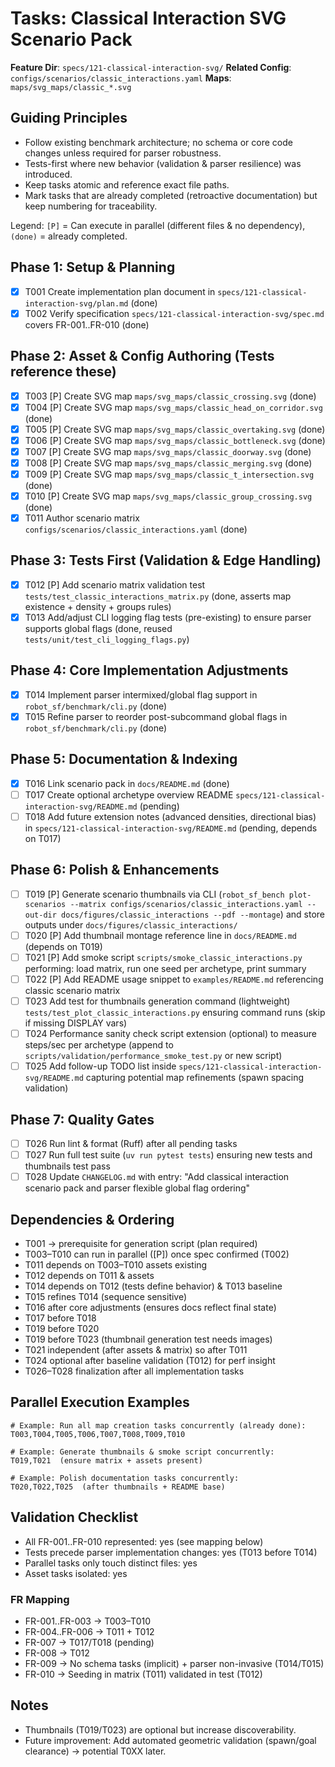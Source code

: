 # Tasks: Classical Interaction SVG Scenario Pack

**Feature Dir**: `specs/121-classical-interaction-svg/`
**Related Config**: `configs/scenarios/classic_interactions.yaml`
**Maps**: `maps/svg_maps/classic_*.svg`

## Guiding Principles
- Follow existing benchmark architecture; no schema or core code changes unless required for parser robustness.
- Tests-first where new behavior (validation & parser resilience) was introduced.
- Keep tasks atomic and reference exact file paths.
- Mark tasks that are already completed (retroactive documentation) but keep numbering for traceability.

Legend: `[P]` = Can execute in parallel (different files & no dependency), `(done)` = already completed.

## Phase 1: Setup & Planning
- [x] T001 Create implementation plan document in `specs/121-classical-interaction-svg/plan.md` (done)
- [x] T002 Verify specification `specs/121-classical-interaction-svg/spec.md` covers FR-001..FR-010 (done)

## Phase 2: Asset & Config Authoring (Tests reference these)
- [x] T003 [P] Create SVG map `maps/svg_maps/classic_crossing.svg` (done)
- [x] T004 [P] Create SVG map `maps/svg_maps/classic_head_on_corridor.svg` (done)
- [x] T005 [P] Create SVG map `maps/svg_maps/classic_overtaking.svg` (done)
- [x] T006 [P] Create SVG map `maps/svg_maps/classic_bottleneck.svg` (done)
- [x] T007 [P] Create SVG map `maps/svg_maps/classic_doorway.svg` (done)
- [x] T008 [P] Create SVG map `maps/svg_maps/classic_merging.svg` (done)
- [x] T009 [P] Create SVG map `maps/svg_maps/classic_t_intersection.svg` (done)
- [x] T010 [P] Create SVG map `maps/svg_maps/classic_group_crossing.svg` (done)
- [x] T011 Author scenario matrix `configs/scenarios/classic_interactions.yaml` (done)

## Phase 3: Tests First (Validation & Edge Handling)
- [x] T012 [P] Add scenario matrix validation test `tests/test_classic_interactions_matrix.py` (done, asserts map existence + density + groups rules)
- [x] T013 Add/adjust CLI logging flag tests (pre-existing) to ensure parser supports global flags (done, reused `tests/unit/test_cli_logging_flags.py`)

## Phase 4: Core Implementation Adjustments
- [x] T014 Implement parser intermixed/global flag support in `robot_sf/benchmark/cli.py` (done)
- [x] T015 Refine parser to reorder post-subcommand global flags in `robot_sf/benchmark/cli.py` (done)

## Phase 5: Documentation & Indexing
- [x] T016 Link scenario pack in `docs/README.md` (done)
- [ ] T017 Create optional archetype overview README `specs/121-classical-interaction-svg/README.md` (pending)
- [ ] T018 Add future extension notes (advanced densities, directional bias) in `specs/121-classical-interaction-svg/README.md` (pending, depends on T017)

## Phase 6: Polish & Enhancements
- [ ] T019 [P] Generate scenario thumbnails via CLI (`robot_sf_bench plot-scenarios --matrix configs/scenarios/classic_interactions.yaml --out-dir docs/figures/classic_interactions --pdf --montage`) and store outputs under `docs/figures/classic_interactions/`
- [ ] T020 [P] Add thumbnail montage reference line in `docs/README.md` (depends on T019)
- [ ] T021 [P] Add smoke script `scripts/smoke_classic_interactions.py` performing: load matrix, run one seed per archetype, print summary
- [ ] T022 [P] Add README usage snippet to `examples/README.md` referencing classic scenario matrix
- [ ] T023 Add test for thumbnails generation command (lightweight) `tests/test_plot_classic_interactions.py` ensuring command runs (skip if missing DISPLAY vars)
- [ ] T024 Performance sanity check script extension (optional) to measure steps/sec per archetype (append to `scripts/validation/performance_smoke_test.py` or new script)
- [ ] T025 Add follow-up TODO list inside `specs/121-classical-interaction-svg/README.md` capturing potential map refinements (spawn spacing validation)

## Phase 7: Quality Gates
- [ ] T026 Run lint & format (Ruff) after all pending tasks
- [ ] T027 Run full test suite (`uv run pytest tests`) ensuring new tests and thumbnails test pass
- [ ] T028 Update `CHANGELOG.md` with entry: "Add classical interaction scenario pack and parser flexible global flag ordering"

## Dependencies & Ordering
- T001 → prerequisite for generation script (plan required)
- T003–T010 can run in parallel ([P]) once spec confirmed (T002)
- T011 depends on T003–T010 assets existing
- T012 depends on T011 & assets
- T014 depends on T012 (tests define behavior) & T013 baseline
- T015 refines T014 (sequence sensitive)
- T016 after core adjustments (ensures docs reflect final state)
- T017 before T018
- T019 before T020
- T019 before T023 (thumbnail generation test needs images)
- T021 independent (after assets & matrix) so after T011
- T024 optional after baseline validation (T012) for perf insight
- T026–T028 finalization after all implementation tasks

## Parallel Execution Examples
```
# Example: Run all map creation tasks concurrently (already done):
T003,T004,T005,T006,T007,T008,T009,T010

# Example: Generate thumbnails & smoke script concurrently:
T019,T021  (ensure matrix + assets present)

# Example: Polish documentation tasks concurrently:
T020,T022,T025  (after thumbnails + README base)
```

## Validation Checklist
- All FR-001..FR-010 represented: yes (see mapping below)
- Tests precede parser implementation changes: yes (T013 before T014)
- Parallel tasks only touch distinct files: yes
- Asset tasks isolated: yes

### FR Mapping
- FR-001..FR-003 → T003–T010
- FR-004..FR-006 → T011 + T012
- FR-007 → T017/T018 (pending)
- FR-008 → T012
- FR-009 → No schema tasks (implicit) + parser non-invasive (T014/T015)
- FR-010 → Seeding in matrix (T011) validated in test (T012)

## Notes
- Thumbnails (T019/T023) are optional but increase discoverability.
- Future improvement: Add automated geometric validation (spawn/goal clearance) → potential T0XX later.
